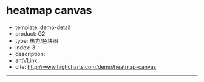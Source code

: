 # heatmap canvas

- template: demo-detail
- product: G2
- type: 热力/色块图
- index: 3
- description: 
- antVLink: 
- cite: http://www.highcharts.com/demo/heatmap-canvas
----

<script>
$.getJSON('../../static/data/heatmap-temperature.json', function(data) {
  var monthMap = {
    '2013-01-01': 'January',
    '2013-02-01': 'February',
    '2013-03-01': 'March',
    '2013-04-01': 'April',
    '2013-05-01': 'May',
    '2013-06-01': 'June',
    '2013-07-01': 'July',
    '2013-08-01': 'August',
    '2013-09-01': 'September',
    '2013-10-01': 'October',
    '2013-11-01': 'November',
    '2013-12-01': 'December'
  };
  var chart = new G2.Chart({
    id: 'c1',
    width: 1000,
    height: 500,
    plotCfg: {
      margin: [80]
    }
  });

  chart.source(data, {
    Date: {
      type: 'cat'
    },
    Time: {
      type: 'numberCat'
    }
  });
  chart.axis('Date', {
    formatter: function(val) {
      return monthMap[val];
    },
    labels: {
      label: {
        rotate: -86
      }
    }
  });
  chart.polygon().position('Date*Time').color('Temperature', '#3060cf-#fffbbc-#c4463a');
  chart.render();
});
</script>
